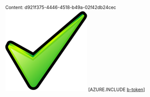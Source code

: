 Content: d921f375-4446-4518-b49a-02f42db24cec![image](744e177f-8da6-4e85-aa81-dd3c6fb39946.png)
[AZURE.INCLUDE [b-token](86036523-b09b-43a6-a61b-be0e8afe620a.md)]

